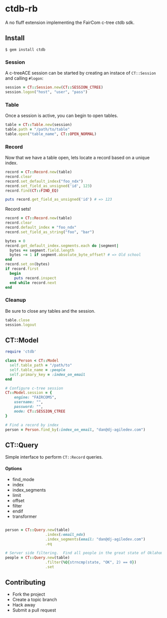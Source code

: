 # ctdb-rb 

A no fluff extension implementing the FairCom c-tree ctdb sdk.

## Install

```
$ gem install ctdb
```

### Session

A c-treeACE session can be started by creating an instace of `CT::Session` and
calling `#logon`:

```ruby
session = CT::Session.new(CT::SESSION_CTREE)
session.logon("host", "user", "pass")
```

### Table

Once a session is active, you can begin to open tables.

```ruby
table = CT::Table.new(session)
table.path = "/path/to/table"
table.open("table_name", CT::OPEN_NORMAL)
```

### Record

Now that we have a table open, lets locate a record based on a unique index.

```ruby
record = CT::Record.new(table)
record.clear
record.set_default_index("foo_ndx")
record.set_field_as_unsigned('id', 123)
record.find(CT::FIND_EQ)

puts record.get_field_as_unsigned('id') # => 123
```

Record sets!

```ruby
record = CT::Record.new(table)
record.clear
record.default_index = "foo_ndx"
record.set_field_as_string("foo", "bar")

bytes = 0
record.get_default_index.segments.each do |segment|
  bytes += segment.field.length
  bytes -= 1 if segment.absolute_byte_offset? # => Old school
end
record.set_on(bytes)
if record.first
  begin
    puts record.inspect
  end while record.next
end
```

### Cleanup

Be sure to close any tables and the session.

```ruby
table.close
session.logout
```

## CT::Model

```ruby
require 'ctdb'

class Person < CT::Model
  self.table_path = "/path/to"
  self.table_name = :people
  self.primary_key = :index_on_email
end

# Configure c-tree session
CT::Model.session = { 
    engine: "FAIRCOMS", 
    username: "", 
    password: "",
    mode: CT::SESSION_CTREE
}

# Find a record by index
person = Person.find_by(:index_on_email, "dan@dj-agiledev.com")
```

## CT::Query

Simple interface to perform `CT::Record` queries.

#### Options

* find_mode
* index
* index_segments
* limit
* offset
* filter
* endif
* transformer

```ruby

person = CT::Query.new(table)
                  .index(:email_ndx)
                  .index_segments(email: "dan@dj-agiledev.com")
                  .eq

# Server side filtering.  Find all people in the great state of Oklahoma
people = CT::Query.new(table)
                  .filter(%Q{strncmp(state, "OK", 2) == 0})
                  .set
```

## Contributing

* Fork the project
* Create a topic branch
* Hack away
* Submit a pull request
